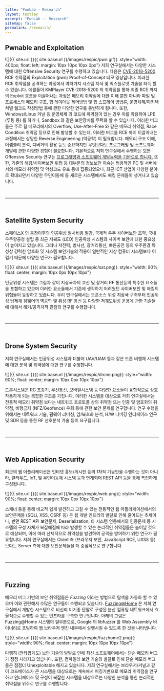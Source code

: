 ```yaml
---
title: "PwnLab - Research"
layout: textlay
excerpt: "PwnLab -- Research"
sitemap: false
permalink: /research/
---
```


## Pwnable and Exploitation

![]({{ site.url }}{{ site.baseurl }}/images/respic/pwn.gif){: style="width: 400px; float: left; margin: 10px 10px 10px 0px"}  저희 연구실에서는 다양한 시스템에 대한 Offensive Security 연구를 수행하고 있습니다. 다음은 [CVE-2018-5200](https://www.boho.or.kr/krcert/secNoticeView.do?bulletin_writing_sequence=30113) RCE 취약점의 Exploitation (pwn) Proof-of-Concept 데모 영상입니다. 이러한 RCE 취약점을 공격하는 과정에서 여러가지 시스템 지식 및 익스플로잇 기술을 터득 할 수 있습니다. 예를들어 KMPlayer CVE-2018-5200 의 취약점을 통해 최종 RCE 까지의 Exploit 흐름을 이끌어내는 과정은 
메모리 취약점에 대한 이해 뿐만 아니라 파일 및 프로세스의 메모리 구조, 힙 레이아웃 제어방법 및 힙 스프레이 방법론, 운영체제/아키텍쳐별 쉘코드 작성방법 등에 관한 다양한 연구를 동반하게 됩니다.
또한, Windows/Linux 커널 등 운영체제 의 코드에 취약점이 있는 경우 이를 악용하여 LPE (루팅 등) 를 하거나, Sandbox 와 같은 보안장치를 무력화 할 수 있습니다.
이러한 버그들은 주로 힙 메모리에서의 Overflow, Use-After-Free 와 같은 메모리 취약점, Race Condition 취약점 등으로 인해 발생할 수 있는데, 
이러한 버그를 RCE 까지 이끌어내는 과정에서는 상당한 Reverse Engineering (역공학) 이 필요합니다. 메모리 구조 이해, 어셈블리 분석, 디버거의 활용 등도 중요하지만 
무엇보다도 프로그래밍 및 소프트웨어 개발에 관한 다양한 경험이 필요합니다.
기본적으로 저희 연구실에서 수행하는 모든 Offensive Security 연구는 <U>프로그래밍과 소프트웨어 개발능력을 기반으로 합니다.</U> 
또한, 기존의 해킹/사이버보안 위협 등 대부분의 정보보안 이슈는 범용적인 PC 및 서버에서의
메모리 취약점 및 악성코드 유포 등에 집중되었으나, 최근 ICT 산업이 다양한 분야로 확대되면서
다양한 무인이동체 등 새로운 시스템에서도 해킹 문제들이 생겨나고 있습니다. 

<br>
<hr>
<br>

## Satellite System Security

스페이스X 의 등장이후의 인공위성 발사비용 절감, 국제적 우주 사이버보안 조약, 국내 우주항공청 설립 등
최근 저궤도 (LEO) 인공위성 시스템의 사이버 보안에 대한 중요성이 높아지고 있습니다. 
그러나 저전력, 방사선, 장거리통신, 빠른공전 등의 우주환경 특성상 강력한 암호화 및 시스템 보안기술의 
적용이 일반적인 지상 컴퓨터 시스템보다 어렵기 때문에 다양한 연구가 필요합니다.

![]({{ site.url }}{{ site.baseurl }}/images/respic/sat.png){: style="width: 90%; float: center; margin: 10px 0px 10px 10px"}

인공위성 시스템은 그림과 같이 지상국과의 교신 및 장거리 RF 통신등의 특수한 요소들을 포함하고 있으며
이러한 요소들에서 기존에 생각하기 어려웠던 사이버보안 및 해킹의 위협들이 등장하고 있습니다.
우리 연구실에서는 오픈소스 위성 지상국 구축부터 인공위성 탑제채 펌웨어의 역공학 및 위성 RF 통신 등
다양한 저궤도위성 운용에 관한 기술들에 대해서 해커/공격자적 관점의 연구를 수행합니다.

<br>
<hr>
<br>

## Drone System Security

저희 연구실에서는 인공위성 시스템과 더불어 UAV/UAM 등과 같은 드론 비행체 시스템에 대한 분석 및 취약성에 대한 연구를 수행합니다. 

![]({{ site.url }}{{ site.baseurl }}/images/respic/drone.png){: style="width: 90%; float: center; margin: 10px 0px 10px 10px"}

드론시스템은 RC 조종기, 무선통신, 모바일시스템 등 다양한 요소들이 융합적으로 상호작용하게 되는 복잡한
구조를 가집니다. 이러한 시스템을 대상으로 저희 연구실에서는 전통적 메모리 취약점 보다는 네트워크 프로토콜 상의 취약점
또는 인증 및 암호화의 취약점, 비행금지 (NFZ/Geofence) 우회 등에 관한 보안 문제를 연구합니다.
연구 수행을 위해서는 네트워크 기술, 펌웨어 리버싱, 암/복호화 분석, H/W 디버깅 인터페이스 연구
및 SDR 등을 통한 RF 신호분석 기술 등이 요구됩니다.

<br>
<hr>
<br>

## Web Application Security

최근의 웹 어플리케이션은 인터넷 홍보/게시판 등의 1차적 기능만을 수행하는 것이 아니라, 
클라우드, IoT, 및 무인이동체 시스템 등과 연계되어 REST API 등을 통해 복잡하게 구성됩니다. 

![]({{ site.url }}{{ site.baseurl }}/images/respic/web.png){: style="width: 90%; float: center; margin: 10px 0px 10px 10px"}

스캐너 등을 통해 비교적 쉽게 발견하고 고칠 수 있는 전통적인 웹 어플리케이션에서의 보안문제들 (SQLi, XSS, CSRF 등) 은
웹 개발 인프라의 발달로 인해 줄어드는 추세이나, 반면 REST API 보안문제, Deserialization, 타 시스템 연동에서의 인증문제 등 
시스템의 구성 자체가 복잡해짐에 따라 발생할 수 있는 논리적인 취약점들은 늘어날 것으로 예상되며, 이에 따라
선제적으로 취약성을 발견하여 공격을 방어하기 위한 연구가 필요합니다. 
저희 연구실에서는 Client 측 (브라우저 보안, JavaScript RCE, UXSS 등)
보다는 Server 측에 대한 보안문제들을 더 중점적으로 연구합니다.


<br>
<hr>
<br>

## Fuzzing

메모리 버그 기반의 보안 취약점들은 <i>Fuzzing</i> 이라는 방법으로 탐색을 자동화 할 수 있으며 이와 관련해서 수많은
연구들이 수행되고 있습니다. [Fuzzing@Home](http://fuzzcoin.gtisc.gatech.edu:8000) 은 저희 연구실에서 개발한 시스템으로
비신뢰 이기종 단말로 구성된 분산 컴퓨팅 네트워크에서 효율적으로 수행할 수 있는 인프라를 구축한 연구입니다. 아래의 그림은
Fuzzing@Home 시스템의 일부분으로, Google 의 libfuzzer 를 Web Assembly 바이너리로 포팅하여 웹 브라우저 엔진 내부에서
실행시킬 수 있도록 한 것을 나타냅니다.

![]({{ site.url }}{{ site.baseurl }}/images/respic/fuzzhome2.png){: style="width: 90%; float: center; margin: 10px 10px 10px 10px"}

다행히 (안타깝게도) 보안 기술의 발달로 인해 최신 소프트웨어에서는 단순 메모리 버그가 점점 사라지고 있습니다.
또한, 컴파일러 보안 기술의 발달로 인해 단순 메모리 버그들은 점점더 Unexploitable 해지고 있습니다. 
저희 연구실에서는 브라우저/커널과 같이 코드베이스가 큰 시스템을 대상으로는 계속해서 퍼징기반으로 메모리 취약점을 연구하고
인터페이스 및 구성이 복잡한 시스템을 대상으로는 다양한 분석을 통한 논리적인 취약점을 위주로 연구를 수행합니다.

